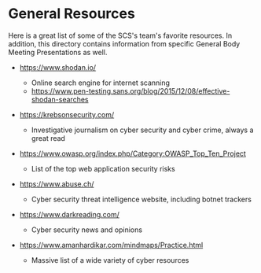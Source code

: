 # General Resources

Here is a great list of some of the SCS's team's favorite resources. In addition, this directory contains information from specific General Body Meeting Presentations as well.

- https://www.shodan.io/
  - Online search engine for internet scanning
  - https://www.pen-testing.sans.org/blog/2015/12/08/effective-shodan-searches

- https://krebsonsecurity.com/
  - Investigative journalism on cyber security and cyber crime, always a great read

- https://www.owasp.org/index.php/Category:OWASP_Top_Ten_Project
  - List of the top web application security risks

- https://www.abuse.ch/
  - Cyber security threat intelligence website, including botnet trackers

- https://www.darkreading.com/
  - Cyber security news and opinions

- https://www.amanhardikar.com/mindmaps/Practice.html
  - Massive list of a wide variety of cyber resources
